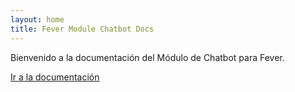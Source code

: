 ```yaml
---
layout: home
title: Fever Module Chatbot Docs
---
```


Bienvenido a la documentación del Módulo de Chatbot para Fever.

[Ir a la documentación](./documentation/index.html)